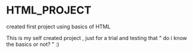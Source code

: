 # HTML_PROJECT
created first project using basics of HTML

This is my self created project , just for a trial and testing that " do i know the basics or not? "
:)
